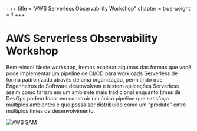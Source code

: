 +++
title = "AWS Serverless Observability Workshop"
chapter = true
weight = 1
+++

# AWS Serverless Observability Workshop

Bem-vindo! Neste workshop, iremos explorar algumas das formas que você pode implementar um pipeline de CI/CD para workloads Serverless de forma padronizada através de uma organização, permitindo que Engenheiros de Software desenvolvam e testem aplicações Serverless assim como fariam em um ambiente mais tradicional enquanto times de DevOps podem focar em construir um único pipeline que satisfaça múltiplos ambientes e que possa ser distribuido como um "produto" entre múltiplos times de desenvolvimento.

![AWS SAM](/images/aws-sam.png?width=20pc&classes=shadow)
